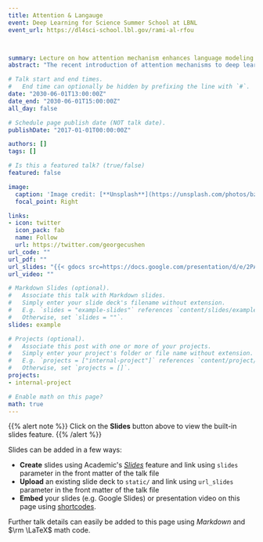 ```yaml
---
title: Attention & Langauge
event: Deep Learning for Science Summer School at LBNL
event_url: https://dl4sci-school.lbl.gov/rami-al-rfou



summary: Lecture on how attention mechanism enhances language modeling.
abstract: "The recent introduction of attention mechanisms to deep learning brought significant gains in quality and interpretability to machine learning models. The impact on natural language processing has been transformational. With the introduction of new models such as Transformer, T5, GPT-x and BERT, machine understanding of language has accelerated. In this talk, we study the problems attention tries to address, the intuition behind self-attention mechanisms, and connection to CNN and Graph neural networks through the application of language modeling. We follow up with a discussion of popular self-supervised language models and scalability challenges that face attention-based models."

# Talk start and end times.
#   End time can optionally be hidden by prefixing the line with `#`.
date: "2030-06-01T13:00:00Z"
date_end: "2030-06-01T15:00:00Z"
all_day: false

# Schedule page publish date (NOT talk date).
publishDate: "2017-01-01T00:00:00Z"

authors: []
tags: []

# Is this a featured talk? (true/false)
featured: false

image:
  caption: 'Image credit: [**Unsplash**](https://unsplash.com/photos/bzdhc5b3Bxs)'
  focal_point: Right

links:
- icon: twitter
  icon_pack: fab
  name: Follow
  url: https://twitter.com/georgecushen
url_code: ""
url_pdf: ""
url_slides: "{{< gdocs src=https://docs.google.com/presentation/d/e/2PACX-1vSSJFhT48nV5sFZa3Wvdl6s79Cx_87B5_phRzsaP_KIbQfOO_OK5rIQkKGlqyiWVD6IW6VdNaOzO8On/pub?start=false&loop=false&delayms=3000 >}}"
url_video: ""

# Markdown Slides (optional).
#   Associate this talk with Markdown slides.
#   Simply enter your slide deck's filename without extension.
#   E.g. `slides = "example-slides"` references `content/slides/example-slides.md`.
#   Otherwise, set `slides = ""`.
slides: example

# Projects (optional).
#   Associate this post with one or more of your projects.
#   Simply enter your project's folder or file name without extension.
#   E.g. `projects = ["internal-project"]` references `content/project/deep-learning/index.md`.
#   Otherwise, set `projects = []`.
projects:
- internal-project

# Enable math on this page?
math: true
---
```


{{% alert note %}}
Click on the **Slides** button above to view the built-in slides feature.
{{% /alert %}}

Slides can be added in a few ways:

- **Create** slides using Academic's [*Slides*](https://sourcethemes.com/academic/docs/managing-content/#create-slides) feature and link using `slides` parameter in the front matter of the talk file
- **Upload** an existing slide deck to `static/` and link using `url_slides` parameter in the front matter of the talk file
- **Embed** your slides (e.g. Google Slides) or presentation video on this page using [shortcodes](https://sourcethemes.com/academic/docs/writing-markdown-latex/).

Further talk details can easily be added to this page using *Markdown* and $\rm \LaTeX$ math code.

